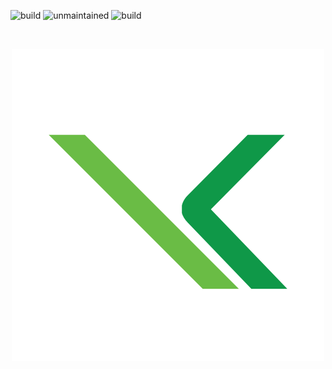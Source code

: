 ![build](http://img.shields.io/badge/build-passing-success.png)
![unmaintained](http://img.shields.io/badge/status-unmaintained-red.png)
![build](http://img.shields.io/badge/coverage-73%-yellow.png)
 
⠀⠀⠀⠀<p align="center">
      ![](images/home/k-shop.png)
     </p>
